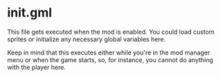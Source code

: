 # init.gml

This file gets executed when the mod is enabled. You could load custom sprites or initialize any necessary global variables here.

Keep in mind that this executes either while you're in the mod manager menu or when the game starts, so, for instance, you cannot do anything with the player here.